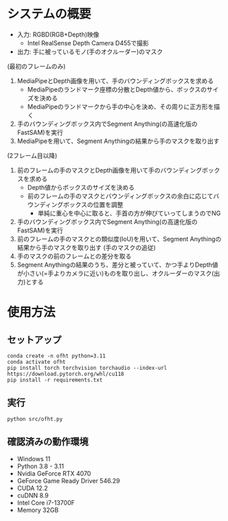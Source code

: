 # システムの概要
- 入力: RGBD(RGB+Depth)映像
  - Intel RealSense Depth Camera D455で撮影
- 出力: 手に被っているモノ(手のオクルーダー)のマスク

(最初のフレームのみ)
1. MediaPipeとDepth画像を用いて、手のバウンディングボックスを求める
   - MediaPipeのランドマーク座標の分散とDepth値から、ボックスのサイズを決める
   - MediaPipeのランドマークから手の中心を決め、その周りに正方形を描く
2. 手のバウンディングボックス内でSegment Anything(の高速化版のFastSAM)を実行
3. MediaPipeを用いて、Segment Anythingの結果から手のマスクを取り出す

(2フレーム目以降)
1. 前のフレームの手のマスクとDepth画像を用いて手のバウンディングボックスを求める
   - Depth値からボックスのサイズを決める
   - 前のフレームの手のマスクとバウンディングボックスの余白に応じてバウンディングボックスの位置を調整
     - 単純に重心を中心に取ると、手首の方が伸びていってしまうのでNG
2. 手のバウンディングボックス内でSegment Anything(の高速化版のFastSAM)を実行
3. 前のフレームの手のマスクとの類似度(IoU)を用いて、Segment Anythingの結果から手のマスクを取り出す (手のマスクの追従)
4. 手のマスクの前のフレームとの差分を取る
5. Segment Anythingの結果のうち、差分と被っていて、かつ手よりDepth値が小さい(=手よりカメラに近い)ものを取り出し、オクルーダーのマスク(出力)とする

# 使用方法
## セットアップ
```
conda create -n ofht python=3.11
conda activate ofht
pip install torch torchvision torchaudio --index-url https://download.pytorch.org/whl/cu118
pip install -r requirements.txt
```

## 実行
```
python src/ofht.py
```

## 確認済みの動作環境
- Windows 11
- Python 3.8 - 3.11
- Nvidia GeForce RTX 4070
- GeForce Game Ready Driver 546.29
- CUDA 12.2
- cuDNN 8.9
- Intel Core i7-13700F
- Memory 32GB